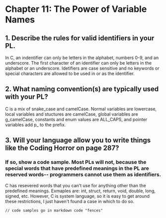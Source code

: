 # Chapter 11: The Power of Variable Names

## 1. Describe the rules for valid identifiers in your PL.
In C, an indentifier can only be letters in the alphabet, numbers 0-9, and an underscore. The first character of an identifier can only be letters in the alphabet or an underscore. Idetifiers are case sensitive and no keywords or special characters are allowed to be used in or as the identifier.

## 2. What naming convention(s) are typically used with your PL?
C is a mix of snake_case and camelCase. Normal variables are lowercase, local variables and stuctures are camelCase, global variables are g_camelCase, constants and enum values are ALL_CAPS, and pointer variables add p_ to the prefix.  

## 3. Will your language allow you to write things like the Coding Horror on page 287? 
### If so, show a code sample. Most PLs will not, because the special words that have predefined meanings in the PL are **reserved words**-- programmers cannot use them as identifiers.
C has resevered words that you can't use for anything other than the predefined meanings. Exmaples are: int, struct, return, void, double, long, signed, etc. However, C is system language, so it is easy to get around these restrictions, I just haven't found a case in which to do so.


```
// code samples go in markdown code "fences"
```


